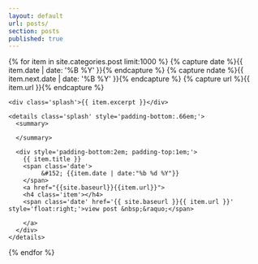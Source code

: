 ```yaml
---
layout: default
url: posts/
section: posts
published: true
---
```


<div class='listing col6 pad4h margin3' style='padding-bottom:6em;'>
  {% for item in site.categories.post limit:1000 %}
    {% capture date %}{{ item.date | date: '%B %Y' }}{% endcapture %}
    {% capture ndate %}{{ item.next.date | date: '%B %Y' }}{% endcapture %}
  	{% capture url %}{{ item.url }}{% endcapture %}

    <div class='splash'>{{ item.excerpt }}</div>
  
    <details class='splash' style='padding-bottom:.66em;'>
      <summary>
  
      </summary>
      
      <div style='padding-bottom:2em; padding-top:1em;'>
        {{ item.title }}
        <span class='date'>
             &#152; {{item.date | date:"%b %d %Y"}}
        </span>
        <a href="{{site.baseurl}}{{item.url}}">
        <h4 class='item'></h4>
        <span class='date' href='{{ site.baseurl }}{{ item.url }}' style='float:right;'>view post &nbsp;&raquo;</span>

        </a>
      </div>
    </details>
  {% endfor %}
</div>
